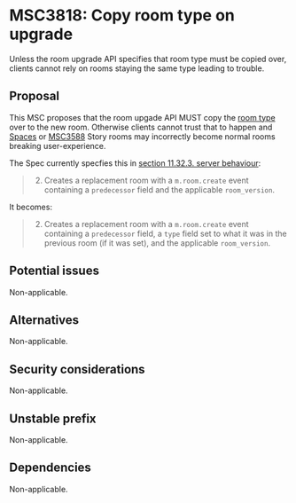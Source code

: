 # MSC3818: Copy room type on upgrade

Unless the room upgrade API specifies that room type must be copied over, clients cannot rely on
rooms staying the same type leading to trouble.


## Proposal

This MSC proposes that the room upgade API MUST copy the [room type](https://spec.matrix.org/v1.2/client-server-api/#types)
over to the new room. Otherwise clients cannot trust that to happen and [Spaces](https://spec.matrix.org/v1.2/client-server-api/#spaces)
or [MSC3588](https://github.com/matrix-org/matrix-spec-proposals/pull/3588) Story rooms may incorrectly become
normal rooms breaking user-experience.

The Spec currently specfies this in [section 11.32.3. server behaviour](https://spec.matrix.org/v1.2/client-server-api/#server-behaviour-16):

> 2. Creates a replacement room with a `m.room.create` event containing a `predecessor` field and the applicable `room_version`.

It becomes:

> 2. Creates a replacement room with a `m.room.create` event containing a `predecessor` field, a
> `type` field set to what it was in the previous room (if it was set), and the applicable `room_version`.


## Potential issues

Non-applicable.

## Alternatives

Non-applicable.

## Security considerations

Non-applicable.

## Unstable prefix

Non-applicable.

## Dependencies

Non-applicable.
